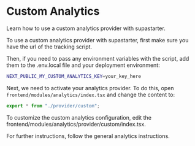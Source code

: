 # Custom Analytics

Learn how to use a custom analytics provider with supastarter.

To use a custom analytics provider with supastarter, first make sure you have the url of the tracking script.

Then, if you need to pass any environment variables with the script, add them to the .env.local file and your deployment environment:

```bash
NEXT_PUBLIC_MY_CUSTOM_ANALYTICS_KEY=your_key_here
```

Next, we need to activate your analytics provider. To do this, open `frontend/modules/analytics/index.tsx` and change the content to:

```typescript
export * from "./provider/custom";
```
To customize the custom analytics configuration, edit the frontend/modules/analytics/provider/custom/index.tsx.

For further instructions, follow the general analytics instructions.
